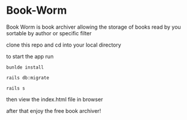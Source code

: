 # Book-Worm

Book Worm is book archiver allowing the storage of books read by you sortable by author or specific filter

clone this repo and cd into your local directory

to start the app run 

```
bunlde install

rails db:migrate

rails s
```

then view the index.html file in browser

after that enjoy the free book archiver!
